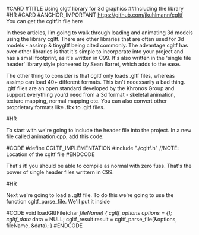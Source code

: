 #CARD
#TITLE Using clgtf library for 3d graphics
##Including the library
#HR
#CARD
#ANCHOR_IMPORTANT https://github.com/jkuhlmann/cgltf You can get the cgltf.h file here

In these articles, I’m going to walk through loading and animating 3d models using the library cgltf. There are other libraries that are often used for 3d models - assimp & tinygltf being cited commonly. The advantage cgltf has over other libraries is that it's simple to incorporate into your project and has a small footprint, as it's written in C99. It's also written in the 'single file header' library style pioneered by Sean Barret, which adds to the ease. 

The other thing to consider is that cgltf only loads .gltf files, whereas assimp can load 40+ different formats.  This isn't necessarily a bad thing. .gltf files are an open standard developed by the Khronos Group and support everything you'd need from a 3d format - skeletal animation, texture mapping, normal mapping etc. You can also convert other proprietary formats like .fbx to .gltf files. 

#HR

To start with we're going to include the header file into the project. In a new file called animation.cpp, add this code:

#CODE
#define CGLTF_IMPLEMENTATION
#include "./cgltf.h" //NOTE: Location of the cgltf file
#ENDCODE

That's it! you should be able to compile as normal with zero fuss. That's the power of single header files writtern in C99. 

#HR

Next we're going to load a .gltf file. To do this we're going to use the function cgltf_parse_file. We'll put it inside 

#CODE
void loadGltfFile(char *fileName) {
    cgltf_options options = {};
    cgltf_data* data = NULL;
    cgltf_result result = cgltf_parse_file(&options, fileName, &data);
}
#ENDCODE

